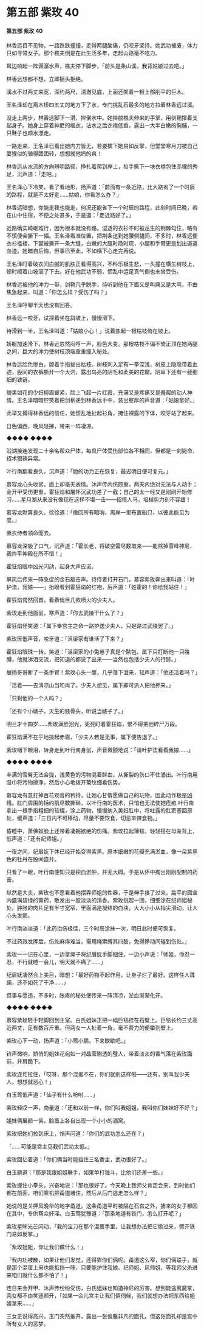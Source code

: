 # 第五部 紫玫 40

#### 第五部 紫玫 40

林香远目不见物，一路跌跌撞撞，走得两腿酸痛，仍咬牙坚持。她武功被废，体力只如寻常女子。那个樵夫倒是在此生活多年，走起山路毫不吃力。

耳边响起一阵潺潺水声，樵夫停下脚步，「前头是条山溪，我背姑娘过去吧。」

林香远想都不想，立即摇头拒绝。

溪水不过两丈来宽，深约两尺，清澈见底，上面还架着一根上部削平的巨木。

王名泽却在离木桥四五丈的地方下了水，专门挑乱石最多的地方拉着林香远过溪。

没走上两步，林香远脚下一滑，摔倒水中。她摔脱樵夫伸来的手掌，用剑鞘撑着支起身子。她身上穿着神尼的缁衣，沾水之后衣襟低垂，露出一大半白嫩的胸脯，一只鞋子也顺水漂走。

一路走来，王名泽已看出她内力皆无，若要擒下她易如反掌，但堂堂寒月刀被自己耍猴似的骗得团团转，想想就他妈的爽！

林香远从水流的方向辨明路径，挣扎着爬到岸上，抬手撕下一块衣襟包住赤裸的秀足，沉声道：「走吧。」

王名泽心下冷笑，看了看地形，扬声道：「前面有一条近路，比大路省了一个时辰的路程，就是不太好走……姑娘，你看怎么办？」

林香远暗想，你能走我也能走，何况还能省下一个时辰的路程，此刻时间已晚，若在山中住宿，不便之处甚多，于是道：「走近路好了。」

近路确实崎岖难行，因为根本就没有路。湿透的衣衫不时被丛生的荆棘勾住，略有不慎便会撕下一幅。王名泽看准位置，把荆条送到她腰侧腿间，不多时，林香远便衣衫褴褛，下裳被撕开一条大缝，白嫩的大腿时隐时现，小腿和手臂更是划出道道血迹。她暗自后悔，但事已至此，不如横下心走完再说。

王名泽盯着破衣间白腻的肌肤正看得高兴，不料乐极生悲，一头撞在横生树枝上，顿时顺着山坡滚了下去。好在他武功不弱，慌乱中运足真气倒也未曾受伤。

林香远被他的冲力一带，剑鞘几乎脱手，待听到他在下面又是叫痛又是大骂，不由焦急起来，叫道：「你怎么样？受伤了吗？」

王名泽哼唧半天也没有回答。

林香远一咬牙，试探着坐在斜坡上，慢慢滑下。

待滑到一半，王名泽叫道：「姑娘小心！」说着拣起一根枯枝倚在坡上。

娇躯加速滑下，林香远忽然闷哼一声，脸色大变。那根枯枝不偏不倚正顶在她两腿之间，巨大的冲力使树枝顶端重重撞入秘处。

林香远脸色惨白，颤着手指拔出枯枝。树枝刺入足有一拳深浅，树皮上隐隐带着血迹，股间的衣裤撕开一个大洞，露出乌亮的阴毛和柔美的花瓣。阴阜下还有一截细细的铁链。

貌美如花的少妇柳眉颦紧，脸上飞起一片红霞，充满又是疼痛又是羞赧的动人神情。王名泽暗暗狞笑着把剑柄递到林香远手中，装出憨厚的声音道：「姑娘拿好。」

此举又搏得林香远的信任，她慌乱地扯起衫角，掩住裸露的下体，咬牙站了起来。

日色偏西，晚风轻拂，带来一阵凄凉。

◆◆◆◆ ◆◆◆◆

沿湖接连发现二十余名帮众尸体，每具尸体受伤部位各不相同，但都是一剑毙命，招术狠辣异常。

叶行南翻看良久，沉声道：「她的功力正在恢复，最迟明日便可复元。」

慕容龙心头收紧，面上却毫无表情。沐声传内伤颇重，两天内绝对无法与人动手；金开甲受伤更重，霍狂焰和屠怀沉武功差了一截；自己的太一经又是刚刚开始修习……星月湖从来没有像现在这样不堪一击——招揽人马，培植势力刻不容缓！

慕容龙默算良久，徐徐道：「撤回所有暗哨，离岸一里布置船只，以彼此能见为度。」

紫衣侍者领命而去。

慕容龙深吸了口气，沉声道：「霍长老，将破空雷尽数取来——能除掉雪峰神尼，我炸平神殿在所不惜！」

霍狂焰眼中凶光闪动，起身大声应诺。

屏风后传来一阵急促的金石敲击声。待侍者打开石门，慕容紫玫奔出来叫道：「叶护法，我娘——」抬眼看到霍狂焰的红袍，厉声道：「姓霍的！你给我站住！」

霍狂焰愕然回首，看着俏目几欲喷火的少夫人。

紫玫走到他面前，寒声道：「你去武陵干什么了？」

霍狂焰怪笑道：「属下奉宫主之命一路护送少夫人，只是路过武陵罢了。」

紫玫压低声音，咬牙道：「沮渠家有谁活了下来？」

霍狂焰眼珠一转，笑道：「沮渠家的小兔崽子真是个脓包，属下只打断他一只胳膊，他就涕泪交流，把知道的都说了出来——当然也包括少夫人的行踪。」

展扬哥哥断了一条手臂！紫玫心头一酸，几乎落下泪来，轻声道：「他还活着吗？」

「活着——去清凉山当和尚了。少夫人想见，属下即可派人把他押来。」

「只剩他的一个人吗？」

「还有个小婊子，天生的贱骨头，听说当婊子了。」

明兰才十四岁……紫玫满脸泪光，死死盯着霍狂焰，恨不得把他碎尸万段。

霍狂焰满不在乎地挑起赤眉，「少夫人若是无事，属下便告退了。」

紫玫咽下眼泪，转身走到叶行南身前，声音微颤地说：「请叶护法看看我娘……」

◆◆◆◆ ◆◆◆◆

丰满的雪臀无法合拢，浅黄色的污物混着鲜血，从撕裂的伤口不住涌出。叶行南用湿巾将污物擦净，然后小心地拨开菊纹细看伤势。

慕容龙有意打掉百花观音的矜持，让她心甘情愿做自己的玩物，因此动作极是凶残。肛门周围的括约肌尽数撕碎，以叶行南的医术，只怕也无法使她痊癒.叶行南拿出一根手指粗细的软棍，涂上药物，慢慢纳入美妇肛中，将吐露的肛窦塞回原处，缓声道：「三日内不可移动，尽量不要饮食，切忌辛辣食物。」

昏睡中，萧佛奴脸上还带着凄婉欲绝的伤痛。紫玫拉起薄毯，轻轻搭在母亲背上，低声道：「还有纪师姐。」

一夜之间，纪眉妩下体已经开始变得紫黑。原本细嫩的花瓣充满淤血，像一朵紫黑色的牡丹在股间盛开。

只看了一眼，叶行南便知只是积血淤肿，并无大碍。于是从怀中掏出刚刚配制的药膏。

纵然是大夫，紫玫也不愿看着他摆弄师姐的性器，于是伸手接了过来。扁平的圆盒内盛满碧绿的膏药，散发出一股淡淡的清香。紫玫挑起一团，细细涂在纪师姐秘处。肿胀的肉片足有半寸宽窄，里面满是凝结的血块，大大小小从指尖滑动，让人心头发颤。

叶行南淡淡道：「此药治伤极佳，三个时辰涂抹一次，明日此时便可恢复。

不过药效发挥后，伤处麻痒难当，需用绳索缚其四肢，免得挣动间碰到伤处。」

紫玫一一记在心里，一边拿绳子将纪眉妩手脚捆住，一边小声说：「师姐，你忍一忍，不行就睡一会儿，明天就不痛了……」

纪眉妩凄然合上美目，暗想：「最好药物不起作用，让身子烂了最好。这样任人蹂躏，还不如死了干净……」

但事与愿违，不多时，胀疼的秘处便传来一阵清凉，淤血渐渐化开。

◆◆◆◆ ◆◆◆◆

慕容紫玫轻手轻脚回到主室。白氏姐妹正把一幅巨毯挂在石壁上。巨毯长约三丈高近两丈，足有数百斤重。但两女一人扯着一角，毫不费力的便攀到壁上。

紫玫心下一动，扬声道：「小莺小鹂，下来歇歇吧。」

铃声微响，娇俏的姐妹花宛如一对晶莹剔透的璧人，带着淡淡的香气落在紫玫面前，并肩跪下。

紫玫连忙拉住，「哎呀，那个混蛋不在，你们就别这样啦——还有，别叫我少夫人，想想就恶心！」

白玉莺低声道：「仙子有什么吩咐……」

紫玫轻叹一声，商量道：「还和以前一样，你们叫我姐姐，我叫你们妹妹好不好？」

姐妹俩展颜一笑，脸蛋上各自出现一个小小的酒窝。

紫玫把她们拉到床上，悄声问道：「你们的武功怎么还在？」

「……可能是宫主见我们武功太低。」

紫玫回忆着道：「你们俩当时能挡住三名香主，武功很好了。」

白玉鹂道：「那是我跟姐姐联手，如果单打独斗，比他们还差一些。」

紫玫握住小拳头，兴奋地说：「那也很好了。今天晚上我师父肯定会来，到时他们都在前面，咱们乘机把甬道堵住，然后从后门逃走怎么样？」

她说的是关押风晚华的地字甬道。这条甬道平时被隔在石宫之外，掳来的女子都囚在其中，专供帮众奸淫。白玉莺犹豫道：「那条地道有铁门，怎么打开呢？」

紫玫星眸光芒闪动，「我的宝刀在那个混蛋手里，让我想办法把它偷过来，劈开铁门易如反掌。」

「紫玫姐姐，你让我们做什么！」

「我内功被散，如果让他们发觉，还得靠你们俩呢。甬道这么窄，你们俩联手，就是那个混蛋上来也能抵挡一阵，只要能护住我娘、纪师姐、风师姐，等我师父杀进来咱们就什么都不怕了！」

连日来金开甲、沐声传纷纷受伤，白氏姐妹也知道神尼的厉害。想到能逃离魔掌，两女都不由笑逐颜开，「如果一会儿宫主让我们俩伺候，我们就想办法把东西给姐姐拿来……」

三女正说得高兴，玉门突然推开，露出一张俊雅非凡的面孔。但这张面孔却是宫中所有女人的恶梦。

